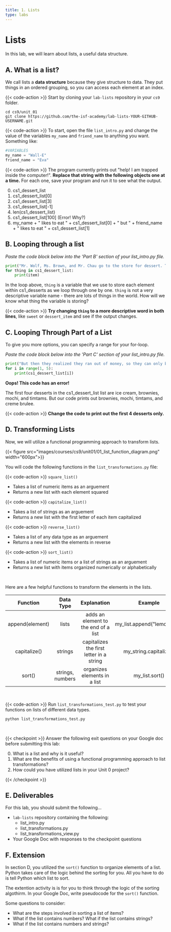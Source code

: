 ```yaml
---
title: 1. Lists
type: labs
---
```


# Lists
In this lab, we will learn about lists, a useful data structure. 

## A. What is a list?

We call lists a **data structure** because they give structure to data. They put things in an ordered grouping, so you can access each element at an index. 


{{< code-action >}} Start by cloning your `lab-lists` repository in your `cs9` folder. 
```shell
cd cs9/unit_01
git clone https://github.com/the-isf-academy/lab-lists-YOUR-GITHUB-USERNAME.git
```


{{< code-action >}} To start, open the file `list_intro.py` and change the value of the variables `my_name` and `friend_name` to anything you want. Something like:

```python
#VARIABLES
my_name = "Wall-E"
friend_name = "Eva"
```

{{< code-action >}} The program currently prints out "help! I am trapped inside the computer!". **Replace that string with the following objects one at a time.** For each one, save your program and run it to see what the output.

0. cs1_dessert_list
0. cs1_dessert_list[0]
0. cs1_dessert_list[3]
0. cs1_dessert_list[-1]
0. len(cs1_dessert_list)
0. cs1_dessert_list[100] (Error! Why?)
0. my_name + " likes to eat " + cs1_dessert_list[0] + " but " + friend_name + " likes to eat " + cs1_dessert_list[1]


## B. Looping through a list

*Paste the code block below into the 'Part B' section of your list_intro.py file.*

```python
print("Mr. Wolf, Ms. Brown, and Mr. Chau go to the store for dessert. They decide to buy...")
for thing in cs1_dessert_list:
    print(item)
```

In the loop above, `thing` is a variable that we use to store each element within cs1_desserts as we loop through one by one. `thing` is not a very descriptive variable name - there are lots of things in the world. How will we know what thing the variable is storing?

{{< code-action >}} **Try changing `thing` to a more descriptive word in both lines**, like `sweet` or `dessert_item` and see if the output changes.


## C. Looping Through Part of a List 
To give you more options, you can specify a range for your for-loop.

*Paste the code block below into the 'Part C' section of your list_intro.py file.*


```python
print("But then they realized they ran out of money, so they can only buy 4 desserts. They decide to buy...")
for i in range(1, 5):
    print(cs1_dessert_list[i])
```

**Oops! This code has an error!**

The first four desserts in the cs1_dessert_list list are ice cream, brownies, mochi, and timtams.
But our code prints out brownies, mochi, timtams, and creme brulee. 

{{< code-action >}} **Change the code to print out the first 4 desserts only.**



## D. Transforming Lists 

Now, we will utilize a functional programming approach to transform lists. 

{{< figure src="images/courses/cs9/unit01/01_list_function_diagram.png" width="600px">}}


You will code the following functions in the `list_transformations.py` file:


{{< code-action >}} `square_list()` 
- Takes a list of numeric items as an arguement
- Returns a new list with each element squared

{{< code-action >}} `capitalize_list()` 
- Takes a list of strings as an arguement
- Returns a new list with the first letter of each item capitalized

{{< code-action >}} `reverse_list()` 
- Takes a list of any data type as an arguement 
- Returns a new list with the elements in reverse

{{< code-action >}} `sort_list()` 
- Takes a list of numeric items or a list of strings as an arguement
- Returns a new list with items organized numerically or alphabetically 

<br>

Here are a few helpful functions to transform the elements in the lists. 

| Function  | Data Type  | Explanation  |  Example |
|:-:|:-:|:-:|:-:|
| append(element)  | lists  | adds an element to the end of a list  |  my_list.append("lemonade") |
| capitalize()  | strings  | capitalizes the first letter in a string | my_string.capitalize()  |
| sort()  | strings, numbers  | organizes elements in a list | my_list.sort()  |

<br>

{{< code-action >}} Run `list_transformations_test.py` to test your functions on lists of different data types.

```shell 
python list_transformations_test.py
```

<br>




{{< checkpoint >}}
Answer the following exit questions on your Google doc before submitting this lab:

0. What is a list and why is it useful? 
0. What are the benefits of using a functional programming approach to list transformations?
0. How could you have utilized lists in your Unit 0 project?


{{< /checkpoint >}}

## E. Deliverables
For this lab, you should submit the following...

- `lab-lists` repository containing the following: 
    - list_intro.py
    - list_transformations.py
    - list_transformations_view.py 
- Your Google Doc with responses to the checkpoint questions

## F. Extension
In section D, you utilized the `sort()` function to organize elements of a list. Python takes care of the logic behind the sorting for you. All you have to do is tell Python which list to sort. 

The extention activity is is for you to think through the logic of the sorting algothirm. In your Google Doc, write pseudocode for the `sort()` function. 

Some questions to consider:
- What are the steps involved in sorting a list of items? 
- What if the list contains numbers? What if the list contains strings? 
- What if the list contains numbers and strings? 

